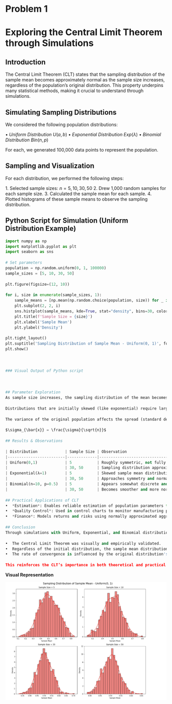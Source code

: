 # Problem 1
# Exploring the Central Limit Theorem through Simulations

## Introduction
The Central Limit Theorem (CLT) states that the sampling distribution of the sample mean becomes approximately normal as the sample size increases, regardless of the population’s original distribution. This property underpins many statistical methods, making it crucial to understand through simulations.

## Simulating Sampling Distributions
We considered the following population distributions:

•⁠  ⁠*Uniform Distribution* $U(a, b)$
•⁠  ⁠*Exponential Distribution* $Exp(\lambda)$
•⁠  ⁠*Binomial Distribution* $Bin(n, p)$

For each, we generated 100,000 data points to represent the population.

## Sampling and Visualization
For each distribution, we performed the following steps:

1.⁠ ⁠Selected sample sizes: $n = 5, 10, 30, 50$
2.⁠ ⁠Drew 1,000 random samples for each sample size.
3.⁠ ⁠Calculated the sample mean for each sample.
4.⁠ ⁠Plotted histograms of these sample means to observe the sampling distribution.

## Python Script for Simulation (Uniform Distribution Example)
``` python
import numpy as np
import matplotlib.pyplot as plt
import seaborn as sns

# Set parameters
population = np.random.uniform(0, 1, 100000)
sample_sizes = [5, 10, 30, 50]

plt.figure(figsize=(12, 10))

for i, size in enumerate(sample_sizes, 1):
    sample_means = [np.mean(np.random.choice(population, size)) for _ in range(1000)]
    plt.subplot(2, 2, i)
    sns.histplot(sample_means, kde=True, stat="density", bins=30, color='red')
    plt.title(f'Sample Size = {size}')
    plt.xlabel('Sample Mean')
    plt.ylabel('Density')

plt.tight_layout()
plt.suptitle('Sampling Distribution of Sample Mean - Uniform(0, 1)', fontsize=16, y=1.02)
plt.show()

 ⁠

### Visual Output of Python script 



## Parameter Exploration
As sample size increases, the sampling distribution of the mean becomes more symmetric and bell-shaped.

Distributions that are initially skewed (like exponential) require larger sample sizes to approximate normality.

The variance of the original population affects the spread (standard deviation) of the sampling distribution:

$\sigma_{\bar{x}} = \frac{\sigma}{\sqrt{n}}$

## Results & Observations

| Distribution            | Sample Size | Observation                                      |
|-------------------------|-------------|--------------------------------------------------|
| Uniform(0,1)            | 5           | Roughly symmetric, not fully normal              |
|                         | 30, 50      | Sampling distribution approximates normal distribution |
| Exponential(λ=1)        | 5           | Skewed sample mean distribution                  |
|                         | 30, 50      | Approaches symmetry and normality                |
| Binomial(n=10, p=0.5)   | 5           | Appears somewhat discrete and irregular          |
|                         | 30, 50      | Becomes smoother and more normal                 |

## Practical Applications of CLT
•⁠  ⁠*Estimation*: Enables reliable estimation of population parameters from sample statistics.
•⁠  ⁠*Quality Control*: Used in control charts to monitor manufacturing processes.
•⁠  ⁠*Finance*: Models returns and risks using normally approximated aggregated data.

## Conclusion
Through simulations with Uniform, Exponential, and Binomial distributions:

•⁠  ⁠The Central Limit Theorem was visually and empirically validated.
•⁠  ⁠Regardless of the initial distribution, the sample mean distribution tends to normal as sample size increases.
•⁠  ⁠The rate of convergence is influenced by the original distribution's shape and variance.

This reinforces the CLT’s importance in both theoretical and practical applications of statistics.
```

**Visual Representation**

![Sampling Distribution](../../_pics/Statistics_task1.png)